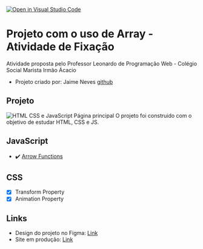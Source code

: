 [![Open in Visual Studio Code](https://classroom.github.com/assets/open-in-vscode-718a45dd9cf7e7f842a935f5ebbe5719a5e09af4491e668f4dbf3b35d5cca122.svg)](https://classroom.github.com/online_ide?assignment_repo_id=11573334&assignment_repo_type=AssignmentRepo)


# Projeto com o uso de Array - Atividade de Fixação
Atividade proposta pelo Professor Leonardo de Programação Web - Colégio Social Marista Irmão Ácacio  

- Projeto criado por: Jaime Neves  [github](https://github.com/jaimeneeves)

## Projeto
![HTML CSS e JavaScript](https://user-images.githubusercontent.com/6599252/169671524-20a26724-5e54-4303-b63e-e3b2cc06c0fc.png)
Página principal
O projeto foi construido com o objetivo de estudar HTML, CSS e JS.

## JavaScript
- :heavy_check_mark: [Arrow Functions](#arrow-functions-em-javascript)

## CSS

- [x] Transform Property
- [x] Animation Property

## Links

- Design do projeto no Figma: [Link](https://www.figma.com/file/oDQ3sehgATgbsjd7T914Ku/Credit-Cards?node-id=0%3A1)
- Site em produção: [Link](https://card-custom-html.vercel.app)
